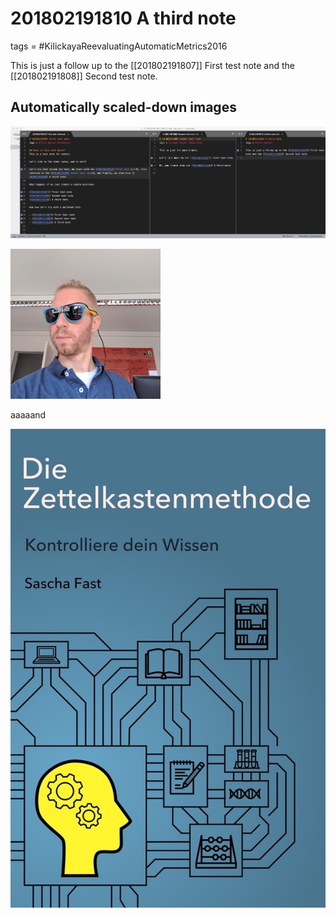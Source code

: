 # 201802191810 A third note
tags = #KilickayaReevaluatingAutomaticMetrics2016

This is just a follow up to the [[201802191807]] First test note and the [[201802191808]] Second test note.

## Automatically scaled-down images

![Image LARGE](img/zettelkasten.png)

![Image 1](img/rene_shades.png)

aaaaand

![image 2](img/zettelkasten-book-de.jpg)

